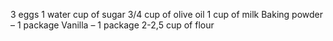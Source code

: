 3 eggs
1 water cup of sugar
3/4 cup of olive oil
1 cup of milk
Baking powder – 1 package
Vanilla – 1 package
2-2,5 cup of flour